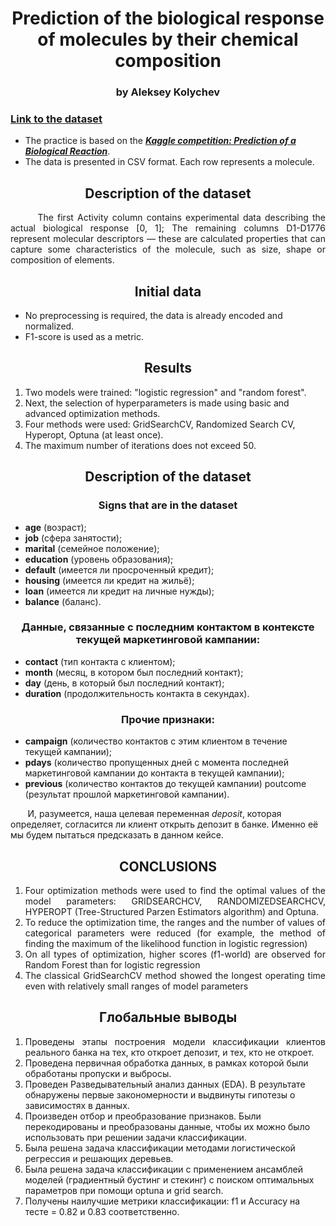 <div align="center"> <h1 align="center"> Prediction of the biological response of molecules by their chemical composition </h1> </div>
<div align="center"> <h3 align="center"> by Aleksey Kolychev </h3> </div>

### [Link to the dataset](https://lms.skillfactory.ru/assets/courseware/v1/9f2add5bca59f8c4df927432d605fff3/asset-v1:SkillFactory+DSPR-2.0+14JULY2021+type@asset+block/_train_sem09__1_.zip)

- The practice is based on the [***Kaggle competition: Prediction of a Biological Reaction***](https://www.kaggle.com/c/bioresponse).
- The data is presented in CSV format.  Each row represents a molecule. 

<div align="center"> <h2 align="center"> Description of the dataset </h2> </div> 

<div align="justify"> &nbsp;&nbsp;&nbsp;&nbsp;&nbsp;&nbsp; The first Activity column contains experimental data describing the actual biological response [0, 1]; The remaining columns D1-D1776 represent molecular descriptors — these are calculated properties that can capture some characteristics of the molecule, such as size, shape or composition of elements.</div>



<div align="center"> <h2 align="center"> Initial data </h2> </div>

- No preprocessing is required, the data is already encoded and normalized.
- F1-score is used as a metric.

<div align="center"> <h2 align="center"> Results </h2> </div>

1. Two models were trained: "logistic regression" and "random forest".
2. Next, the selection of hyperparameters is made using basic and advanced optimization methods.
3. Four methods were used: GridSearchCV, Randomized Search CV, Hyperopt, Optuna (at least once).
4. The maximum number of iterations does not exceed 50.


<div align="center"> <h2 align="center"> Description of the dataset </h2> </div>
<div align="center"> <h3 align="center"> Signs that are in the dataset </h3> </div>

- **age** (возраст);
- **job** (сфера занятости);
- **marital** (семейное положение);
- **education** (уровень образования);
- **default** (имеется ли просроченный кредит);
- **housing** (имеется ли кредит на жильё);
- **loan** (имеется ли кредит на личные нужды);
- **balance** (баланс).

<div align="center"> <h3 align="center"> Данные, связанные с последним контактом в контексте текущей маркетинговой кампании: </h3> </div>

- **contact** (тип контакта с клиентом);
- **month** (месяц, в котором был последний контакт);
- **day** (день, в который был последний контакт);
- **duration** (продолжительность контакта в секундах).

<div align="center"> <h3 align="center"> Прочие признаки: </h3> </div>

- **campaign** (количество контактов с этим клиентом в течение текущей кампании);
- **pdays** (количество пропущенных дней с момента последней маркетинговой кампании до контакта в текущей кампании);
- **previous** (количество контактов до текущей кампании)
poutcome (результат прошлой маркетинговой кампании).

 &nbsp;&nbsp;&nbsp;&nbsp;&nbsp;&nbsp; И, разумеется, наша целевая переменная *deposit*, которая определяет, согласится ли клиент открыть депозит в банке. Именно её мы будем пытаться предсказать в данном кейсе.

<div align="center"> <h2 align="center">  CONCLUSIONS </h2> </div>

1. <div align="justify"> Four optimization methods were used to find the optimal values of the model parameters: GRIDSEARCHCV, RANDOMIZEDSEARCHCV, HYPEROPT (Tree-Structured Parzen Estimators algorithm) and Optuna. </div>
2. <div align="justify">To reduce the optimization time, the ranges and the number of values of categorical parameters were reduced (for example, the method of finding the maximum of the likelihood function in logistic regression)</div>
3. <div align="justify">On all types of optimization, higher scores (f1-world) are observed for Random Forest than for logistic regression</div>
4. <div align="justify">The classical GridSearchCV method showed the longest operating time even with relatively small ranges of model parameters </div>

<div align="center"> <h2 align="center">  Глобальные выводы </h2> </div>

1. <div align="justify"> Проведены этапы построения модели классификации клиентов реального банка на тех, кто откроет депозит, и тех, кто не откроет. </div>
2. Проведена первичная обработка данных, в рамках которой были обработаны пропуски и выбросы. </div>
3. Проведен Разведывательный анализ данных (EDA). В результате обнаружены первые закономерности и выдвинуты гипотезы о зависимостях в данных. </div>
4. Произведен отбор и преобразование признаков. Были перекодированы и преобразованы данные, чтобы их можно было использовать при решении задачи классификации. </div>
5. Была решена задача классификации методами логистической регрессия и решающих деревьев.  </div>
6. Была решена задача классификации с применением ансамблей моделей (градиентный бустинг и стекинг) с поиском оптимальных параметров при помощи optuna и grid search.</div>
7. Получены наилучшие метрики классификации: f1 и Accuracy на тесте = 0.82 и 0.83 соответственно. </div>


